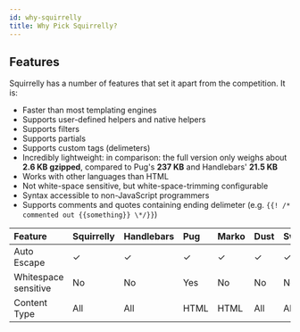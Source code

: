 ```yaml
---
id: why-squirrelly
title: Why Pick Squirrelly?
---
```


## Features

Squirrelly has a number of features that set it apart from the competition. It is:

- Faster than most templating engines
- Supports user-defined helpers and native helpers
- Supports filters
- Supports partials
- Supports custom tags (delimeters)
- Incredibly lightweight: in comparison: the full version only weighs about **2.6 KB gzipped**, compared to Pug's **237 KB** and Handlebars' **21.5 KB**
- Works with other languages than HTML
- Not white-space sensitive, but white-space-trimming configurable
- Syntax accessible to non-JavaScript programmers
- Supports comments and quotes containing ending delimeter (e.g. `{{! /* commented out {{something}} \*/}}`)

| **Feature**          | **Squirrelly** | Handlebars | Pug  | Marko | Dust | Swig |
| :------------------- | :------------- | :--------- | :--- | :---- | :--- | :--- |
| Auto Escape          | ✓              | ✓          | ✓    | ✓     | ✓    | ✓    |
| Whitespace sensitive | No             | No         | Yes  | No    | No   | No   |
| Content Type         | All            | All        | HTML | HTML  | All  | All  |
